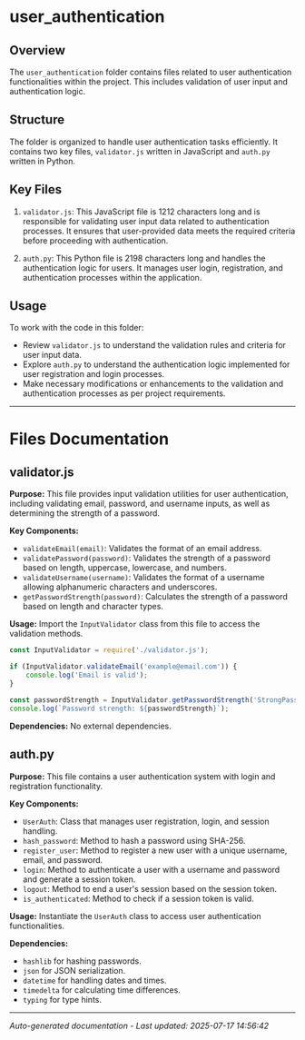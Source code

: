 # user_authentication

## Overview
The `user_authentication` folder contains files related to user authentication functionalities within the project. This includes validation of user input and authentication logic.

## Structure
The folder is organized to handle user authentication tasks efficiently. It contains two key files, `validator.js` written in JavaScript and `auth.py` written in Python.

## Key Files
1. `validator.js`: This JavaScript file is 1212 characters long and is responsible for validating user input data related to authentication processes. It ensures that user-provided data meets the required criteria before proceeding with authentication.
   
2. `auth.py`: This Python file is 2198 characters long and handles the authentication logic for users. It manages user login, registration, and authentication processes within the application.

## Usage
To work with the code in this folder:
- Review `validator.js` to understand the validation rules and criteria for user input data.
- Explore `auth.py` to understand the authentication logic implemented for user registration and login processes.
- Make necessary modifications or enhancements to the validation and authentication processes as per project requirements.

---

# Files Documentation

## validator.js

**Purpose:** This file provides input validation utilities for user authentication, including validating email, password, and username inputs, as well as determining the strength of a password.

**Key Components:**
- `validateEmail(email)`: Validates the format of an email address.
- `validatePassword(password)`: Validates the strength of a password based on length, uppercase, lowercase, and numbers.
- `validateUsername(username)`: Validates the format of a username allowing alphanumeric characters and underscores.
- `getPasswordStrength(password)`: Calculates the strength of a password based on length and character types.

**Usage:** Import the `InputValidator` class from this file to access the validation methods.

```javascript
const InputValidator = require('./validator.js');

if (InputValidator.validateEmail('example@email.com')) {
    console.log('Email is valid');
}

const passwordStrength = InputValidator.getPasswordStrength('StrongPassword123');
console.log(`Password strength: ${passwordStrength}`);
```

**Dependencies:** No external dependencies.

## auth.py

**Purpose:** This file contains a user authentication system with login and registration functionality.

**Key Components:**
- `UserAuth`: Class that manages user registration, login, and session handling.
- `hash_password`: Method to hash a password using SHA-256.
- `register_user`: Method to register a new user with a unique username, email, and password.
- `login`: Method to authenticate a user with a username and password and generate a session token.
- `logout`: Method to end a user's session based on the session token.
- `is_authenticated`: Method to check if a session token is valid.

**Usage:** Instantiate the `UserAuth` class to access user authentication functionalities.

**Dependencies:** 
- `hashlib` for hashing passwords.
- `json` for JSON serialization.
- `datetime` for handling dates and times.
- `timedelta` for calculating time differences.
- `typing` for type hints.

---
*Auto-generated documentation - Last updated: 2025-07-17 14:56:42*

